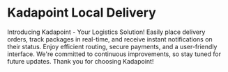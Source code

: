 # Kadapoint Local Delivery

Introducing Kadapoint - Your Logistics Solution! Easily place delivery orders, track packages in real-time, and receive instant notifications on their status. Enjoy efficient routing, secure payments, and a user-friendly interface. We're committed to continuous improvements, so stay tuned for future updates. Thank you for choosing Kadapoint!